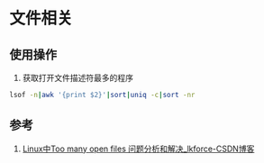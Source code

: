 # 文件相关


## 使用操作
1. 获取打开文件描述符最多的程序

``` bash
lsof -n|awk '{print $2}'|sort|uniq -c|sort -nr

```

## 参考

1. [Linux中Too many open files 问题分析和解决_lkforce-CSDN博客](https://blog.csdn.net/lkforce/article/details/80710459)
